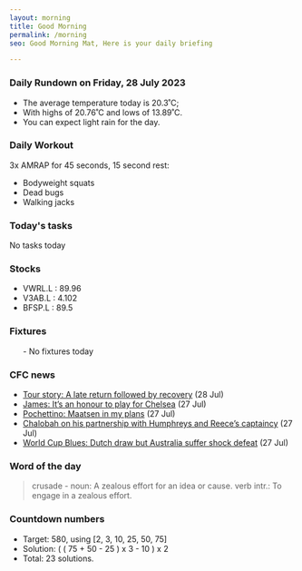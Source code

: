 ```yaml
---
layout: morning
title: Good Morning
permalink: /morning
seo: Good Morning Mat, Here is your daily briefing

---
```


<!-- weather_marker starts -->
### Daily Rundown on Friday, 28 July 2023

- The average temperature today is 20.3˚C;
- With highs of 20.76˚C and lows of 13.89˚C.
- You can expect light rain for the day.

<!-- weather_marker ends -->

### Daily Workout
<!-- workout_marker starts -->
3x AMRAP for 45 seconds, 15 second rest:

- Bodyweight squats
- Dead bugs
- Walking jacks

<!-- workout_marker ends -->

### Today's tasks
<!-- task_marker starts -->
No tasks today
<!-- task_marker ends -->

### Stocks

<!-- stocks_marker starts -->

- VWRL.L : 89.96
- V3AB.L : 4.102
- BFSP.L : 89.5

<!-- stocks_marker ends -->

### Fixtures

<!-- sports_marker starts -->

<ul>
- No fixtures today</ul>

<!-- sports_marker ends -->

### CFC news

<!-- cfc_marker starts -->
- [Tour story: A late return followed by recovery](https://chelseafc.com/en/news/article/tour-story-a-late-return-followed-by-recovery) (28 Jul)
- [James: It’s an honour to play for Chelsea](https://chelseafc.com/en/news/article/james-its-an-honour-to-play-for-chelsea) (27 Jul)
- [Pochettino: Maatsen in my plans](https://chelseafc.com/en/news/article/pochettino-maatsen-in-my-plans) (27 Jul)
- [Chalobah on his partnership with Humphreys and Reece’s captaincy](https://chelseafc.com/en/news/article/chalobah-on-his-partnership-with-humphreys-and-reeces-captaincy) (27 Jul)
- [World Cup Blues: Dutch draw but Australia suffer shock defeat](https://chelseafc.com/en/news/article/world-cup-blues-dutch-draw-but-australia-suffer-shock-defeat) (27 Jul)

<!-- cfc_marker ends -->

### Word of the day
<!-- word_marker starts -->

 > crusade - noun: A zealous effort for an idea or cause. verb intr.: To engage in a zealous effort.

<!-- word_marker ends -->

### Countdown numbers
<!-- game_marker starts -->

- Target: 580, using [2, 3, 10, 25, 50, 75]
- Solution: ( ( 75 + 50 - 25 ) x 3 - 10 ) x 2
- Total: 23 solutions.

<!-- game_marker ends -->
